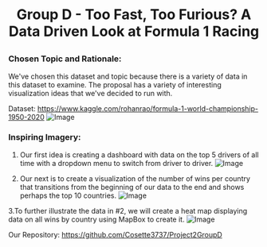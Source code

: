 # <p align ="center">Group D - Too Fast, Too Furious? A Data Driven Look at Formula 1 Racing </p>

### Chosen Topic and Rationale: 
We've chosen this dataset and topic because there is a variety of data in this dataset to examine. The proposal has a variety of interesting visualization ideas that we've decided to run with.

Dataset: https://www.kaggle.com/rohanrao/formula-1-world-championship-1950-2020
![Image](https://raw.githubusercontent.com/Cosette3737/Project2GroupD/main/CSV%20Metadata.PNG)

### Inspiring Imagery:
1. Our first idea is creating a dashboard with data on the top 5 drivers of all time with a dropdown menu to switch from driver to driver.
![Image](https://raw.githubusercontent.com/Cosette3737/Project2GroupD/main/Dashboard.PNG)

2. Our next is to create a visualization of the number of wins per country that transitions from the beginning of our data to the end and shows perhaps the top 10 countries.
![Image](https://raw.githubusercontent.com/Cosette3737/Project2GroupD/main/Over%20time%20Bar%20chart.PNG)

3.To further illustrate the data in #2, we will create a heat map displaying data on all wins by country using MapBox to create it.
![Image](https://raw.githubusercontent.com/Cosette3737/Project2GroupD/main/Heat%20map%20Example.png)




Our Repository: https://github.com/Cosette3737/Project2GroupD
